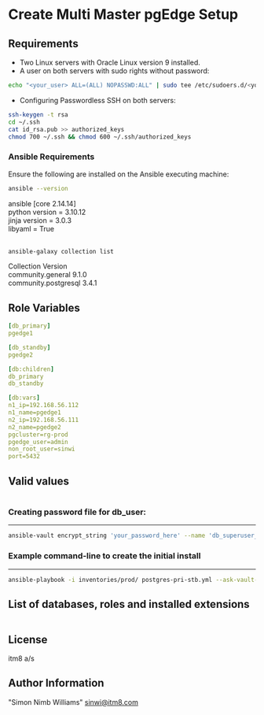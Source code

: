 # Create Multi Master pgEdge Setup

## Requirements

- Two Linux servers with Oracle Linux version 9 installed.
- A user on both servers with sudo rights without password:
``` bash
echo "<your_user> ALL=(ALL) NOPASSWD:ALL" | sudo tee /etc/sudoers.d/<your_user> >/dev/null
```
- Configuring Passwordless SSH on both servers: 
``` bash
ssh-keygen -t rsa
cd ~/.ssh
cat id_rsa.pub >> authorized_keys
chmod 700 ~/.ssh && chmod 600 ~/.ssh/authorized_keys
```

### Ansible Requirements

Ensure the following are installed on the Ansible executing machine:

``` bash
ansible --version
```
ansible [core 2.14.14] <br />
  python version = 3.10.12 <br />
  jinja version = 3.0.3 <br />
  libyaml = True <br />
  <br />

``` bash
ansible-galaxy collection list
```
Collection           Version <br />
community.general    9.1.0 <br />
community.postgresql 3.4.1 <br />

## Role Variables
``` yaml
[db_primary]
pgedge1

[db_standby]
pgedge2

[db:children]
db_primary
db_standby

[db:vars]
n1_ip=192.168.56.112
n1_name=pgedge1
n2_ip=192.168.56.111
n2_name=pgedge2
pgcluster=rg-prod
pgedge_user=admin
non_root_user=sinwi
port=5432
``` 

## Valid values
``` yaml
```

### Creating password file for db_user:
----------------
``` bash
ansible-vault encrypt_string 'your_password_here' --name 'db_superuser_password' > inventories/prod/group_vars/all/vault.yml
```

### Example command-line to create the initial install
----------------
``` bash
ansible-playbook -i inventories/prod/ postgres-pri-stb.yml --ask-vault-pass
```

## List of databases, roles and installed extensions
``` sql
```

License
----------------
itm8 a/s

Author Information
----------------
"Simon Nimb Williams" <sinwi@itm8.com>